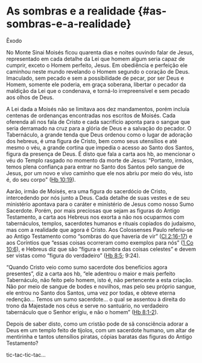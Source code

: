 # **As sombras e a realidade** {#as-sombras-e-a-realidade}

Êxodo

No Monte Sinai Moisés ficou quarenta dias e noites ouvindo falar de Jesus, representado em cada detalhe da Lei que homem algum seria capaz de cumprir, exceto o Homem perfeito, Jesus. Em obediência e perfeição ele caminhou neste mundo revelando o Homem segundo o coração de Deus. Imaculado, sem pecado e sem a possibilidade de pecar, por ser Deus e Homem, somente ele poderia, em graça soberana, libertar o pecador da maldição da Lei que o condenava, e torná-lo irrepreensível e sem pecado aos olhos de Deus.

A Lei dada a Moisés não se limitava aos dez mandamentos, porém incluía centenas de ordenanças encontradas nos escritos de Moisés. Cada oferenda ali nos fala de Cristo e cada sacrifício aponta para o sangue que seria derramado na cruz para a glória de Deus e a salvação do pecador. O Tabernáculo, a grande tenda que Deus ordenou como o lugar de adoração dos hebreus, é uma figura de Cristo, bem como seus utensílios e até mesmo o véu, a grande cortina que impedia o acesso ao Santo dos Santos, figura da presença de Deus. É disto que fala a carta aos hb, ao mencionar o véu do Templo rasgado no momento da morte de Jesus: &quot;Portanto, irmãos, temos plena confiança para entrar no Santo dos Santos pelo sangue de Jesus, por um novo e vivo caminho que ele nos abriu por meio do véu, isto é, do seu corpo&quot; ([Hb 10:19](http://bibliaonline.com.br/acf/hb/10/19)).

Aarão, irmão de Moisés, era uma figura do sacerdócio de Cristo, intercedendo por nós junto a Deus. Cada detalhe de suas vestes e de seu ministério apontava para o caráter e ministério de Jesus como nosso Sumo Sacerdote. Porém, por mais preciosas que sejam as figuras do Antigo Testamento, a carta aos Hebreus nos exorta a não nos ocuparmos com tabernáculos, templos, sacerdotes humanos e rituais copiados do judaísmo, mas com a realidade que agora é Cristo. Aos Colossenses Paulo referiu-se ao Antigo Testamento como “sombras do que haveria de vir” ([Cl 2:16-17](http://bibliaonline.com.br/acf/cl/2/16-17)) e aos Coríntios que “essas coisas ocorreram como exemplos para nós” ([1 Co 10:6](http://bibliaonline.com.br/acf/1co/10/6)), e Hebreus diz que são “figura e sombra das coisas celestes” e devem ser vistas como “figura do verdadeiro” ([Hb 8:5](http://bibliaonline.com.br/acf/hb/8/5); 9:24).

“Quando Cristo veio como sumo sacerdote dos benefícios agora presentes”, diz a carta aos hb, “ele adentrou o maior e mais perfeito Tabernáculo, não feito pelo homem, isto é, não pertencente a esta criação. Não por meio de sangue de bodes e novilhos, mas pelo seu próprio sangue, ele entrou no Santo dos Santos, uma vez por todas, e obteve eterna redenção... Temos um sumo sacerdote... o qual se assentou à direita do trono da Majestade nos céus e serve no santuário, no verdadeiro tabernáculo que o Senhor erigiu, e não o homem” ([Hb 8:1-2](http://bibliaonline.com.br/acf/hb/8/1-2)).

Depois de saber disto, como um cristão pode de sã consciência adorar a Deus em um templo feito de tijolos, com um sacerdote humano, um altar de mentirinha e tantos utensílios piratas, cópias baratas das figuras do Antigo Testamento?

tic-tac-tic-tac...